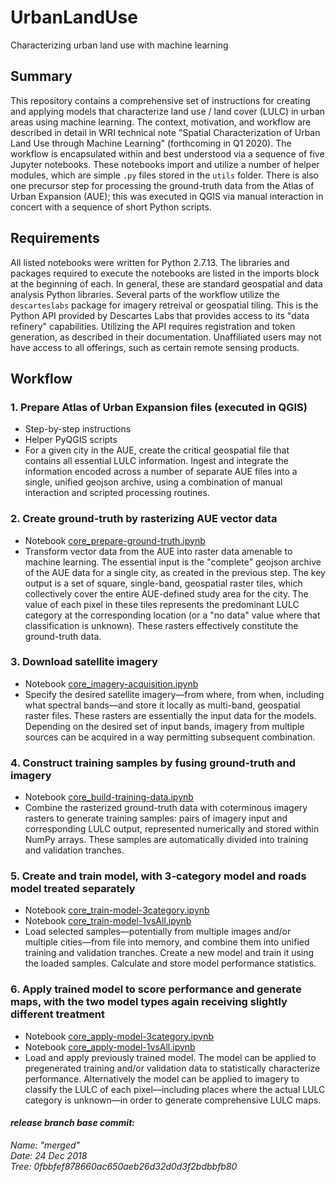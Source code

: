 # UrbanLandUse
Characterizing urban land use with machine learning

## Summary
This repository contains a comprehensive set of instructions for creating and applying models that characterize land use / land cover (LULC) in urban areas using machine learning. The context, motivation, and workflow are described in detail in WRI technical note "Spatial Characterization of Urban Land Use through Machine Learning" (forthcoming in Q1 2020).
The workflow is encapsulated within and best understood via a sequence of five Jupyter notebooks. These notebooks import and utilize a number of helper modules, which are simple `.py` files stored in the `utils` folder. There is also one precursor step for processing the ground-truth data from the Atlas of Urban Expansion (AUE); this was executed in QGIS via manual interaction in concert with a sequence of short Python scripts.

## Requirements
All listed notebooks were written for Python 2.7.13. The libraries and packages required to execute the notebooks are listed in the imports block at the beginning of each. In general, these are standard geospatial and data analysis Python libraries.
Several parts of the workflow utilize the `descarteslabs` package for imagery retreival or geospatial tiling. This is the Python API provided by Descartes Labs that provides access to its "data refinery" capabilities. Utilizing the API requires registration and token generation, as described in their documentation. Unaffiliated users may not have access to all offerings, such as certain remote sensing products. 

## Workflow
### 1.	Prepare Atlas of Urban Expansion files (executed in QGIS)  
-	Step-by-step instructions  
-	Helper PyQGIS scripts  
-	For a given city in the AUE, create the critical geospatial file that contains all essential LULC information. Ingest and integrate the information encoded across a number of separate AUE files into a single, unified geojson archive, using a combination of manual interaction and scripted processing routines.  
### 2.	Create ground-truth by rasterizing AUE vector data  
-	Notebook [core_prepare-ground-truth.ipynb](notebooks/core_prepare-ground-truth.ipynb)  
-	Transform vector data from the AUE into raster data amenable to machine learning. The essential input is the "complete" geojson archive of the AUE data for a single city, as created in the previous step. The key output is a set of square, single-band, geospatial raster tiles, which collectively cover the entire AUE-defined study area for the city. The value of each pixel in these tiles represents the predominant LULC category at the corresponding location (or a "no data" value where that classification is unknown). These rasters effectively constitute the ground-truth data.  
### 3.	Download satellite imagery  
-	Notebook [core_imagery-acquisition.ipynb](notebooks/core_imagery-acquisition.ipynb)  
-	Specify the desired satellite imagery—from where, from when, including what spectral bands—and store it locally as multi-band, geospatial raster files. These rasters are essentially the input data for the models. Depending on the desired set of input bands, imagery from multiple sources can be acquired in a way permitting subsequent combination.  
### 4.	Construct training samples by fusing ground-truth and imagery  
-	Notebook [core_build-training-data.ipynb](notebooks/core_build-training-data.ipynb)  
-	Combine the rasterized ground-truth data with coterminous imagery rasters to generate training samples: pairs of imagery input and corresponding LULC output, represented numerically and stored within NumPy arrays. These samples are automatically divided into training and validation tranches.  
### 5.	Create and train model, with 3-category model and roads model treated separately   
-	Notebook [core_train-model-3category.ipynb](notebooks/core_apply-model-3category.ipynb)  
-	Notebook [core_train-model-1vsAll.ipynb](notebooks/core_apply-model-1vAll.ipynb)  
-	Load selected samples—potentially from multiple images and/or multiple cities—from file into memory, and combine them into unified training and validation tranches. Create a new model and train it using the loaded samples. Calculate and store model performance statistics.   
### 6.	Apply trained model to score performance and generate maps, with the two model types again receiving slightly different treatment  
-	Notebook [core_apply-model-3category.ipynb](notebooks/core_apply-model-3category.ipynb)  
-	Notebook [core_apply-model-1vsAll.ipynb](notebooks/core_apply-model-1vAll.ipynb)  
-	Load and apply previously trained model. The model can be applied to pregenerated training and/or validation data to statistically characterize performance. Alternatively the model can be applied to imagery to classify the LULC of each pixel—including places where the actual LULC category is unknown—in order to generate comprehensive LULC maps.   

#### _release branch base commit:_
_Name: "merged"_  
_Date: 24 Dec 2018_  
_Tree: 0fbbfef878660ac650aeb26d32d0d3f2bdbbfb80_  
